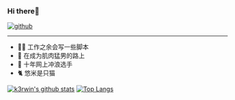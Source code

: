 ### Hi there👋

[![github](https://img.shields.io/static/v1?label=github&message=k3rwin&color=blue)](https://github.com/k3rwin)

----

- 🧑‍💻 工作之余会写一些脚本
- 💪 在成为肌肉猛男的路上
- 🚣 十年网上冲浪选手
- 🐈 悠米是只猫


[![k3rwin's github stats](https://github-readme-stats.vercel.app/api?username=k3rwin&show_icons=true)](https://github.com/k3rwin) [![Top Langs](https://github-readme-stats.vercel.app/api/top-langs?username=k3rwin)](https://github.com/k3rwin)

